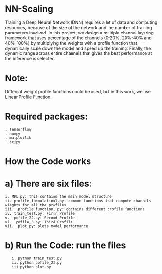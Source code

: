 # NN-Scaling
Training a Deep Neural Network (DNN) requires a lot of data and computing resources, because of the size of the network and the number  of training parameters involved. In this project, we design a multiple channel layering framework that uses percentage of the channels (0-20%, 20%-40% and 40%-100%) by multiplying the weights with a profile function that dynamically scale down the model and speed up the training. Finally, the dynamic range across entire channels that gives the best performance at the inference is selected. 

# Note:
  Different weight profile functions could be used, but in this work, we use Linear Profile Function.

# Required packages:
    . Tensorflow
    . numpy
    . matplotlib
    . scipy

# How the Code works

  # a) There are six files:
    i. MPL.py: this contains the main model structure
    ii. profile_formulation1.py: common functions that compute channels wieghts for all the profiles 
    iii.  profile_function1.py: contains different profile functions
    iv. train_test.py: Firsr Profile 
    v.  pofile_22.py: Second Profile
    vi.  pofile_3.py: Third Profile
    vii.  plot.py: plots model performance
  
  # b) Run the Code: run the files
       i. python train_test.py
       ii. python pofile_22.py
       iii python plot.py
